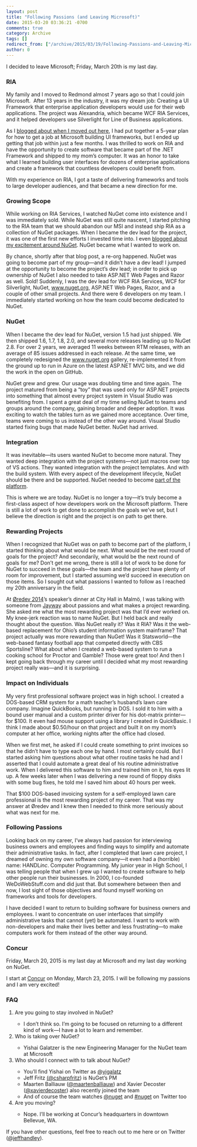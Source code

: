```yaml
---
layout: post
title: "Following Passions (and Leaving Microsoft)"
date: 2015-03-20 03:36:21 -0700
comments: true
category: Archive
tags: []
redirect_from: ["/archive/2015/03/19/Following-Passions-and-Leaving-Microsoft.aspx/", "/archive/2015/03/19/following-passions-and-leaving-microsoft.aspx"]
author: 0
---
```

<!-- more -->
<p>I decided to leave Microsoft; Friday, March 20th is my last day.</p>  <h3>RIA</h3>  <p>My family and I moved to Redmond almost 7 years ago so that I could join Microsoft.  After 13 years in the industry, it was my dream job: Creating a UI Framework that enterprise application developers would use for their web applications. The project was Alexandria, which became WCF RIA Services, and it helped developers use Silverlight for Line of Business applications.</p>  <p>As I <a href="http://jeffhandley.com/archive/2008/04/06/leaving-big-and-relocating.aspx">blogged about when I moved out here</a>, I had put together a 5-year plan for how to get a job at Microsoft building UI frameworks, but I ended up getting that job within just a few months. I was thrilled to work on RIA and have the opportunity to create software that became part of the .NET Framework and shipped to my mom’s computer. It was an honor to take what I learned building user interfaces for dozens of enterprise applications and create a framework that countless developers could benefit from.</p>  <p>With my experience on RIA, I got a taste of delivering frameworks and tools to large developer audiences, and that became a new direction for me.</p>  <h3>Growing Scope</h3>  <p>While working on RIA Services, I watched NuGet come into existence and I was immediately sold. While NuGet was still quite nascent, I started pitching to the RIA team that we should abandon our MSI and instead ship RIA as a collection of NuGet packages. When I became the dev lead for the project, it was one of the first new efforts I invested time into. I even <a href="http://jeffhandley.com/archive/2011/08/11/IGetNuGet-YouGetNuGet.aspx">blogged about my excitement around NuGet</a>. NuGet became what I wanted to work on.</p>  <p>By chance, shortly after that blog post, a re-org happened. NuGet was going to become part of my group—and it didn’t have a dev lead! I jumped at the opportunity to become the project’s dev lead; in order to pick up ownership of NuGet I also needed to take ASP.NET Web Pages and Razor as well. Sold! Suddenly, I was the dev lead for WCF RIA Services, WCF for Silverlight, NuGet, <a href="http://www.nuget.org">www.nuget.org</a>, ASP.NET Web Pages, Razor, and a couple of other small projects. And there were 6 developers on my team. I immediately started working on how the team could become dedicated to NuGet.</p>  <h3>NuGet</h3>  <p>When I became the dev lead for NuGet, version 1.5 had just shipped. We then shipped 1.6, 1.7, 1.8, 2.0, and several more releases leading up to NuGet 2.8. For over 2 years, we averaged 11 weeks between RTM releases, with an average of 85 issues addressed in each release. At the same time, we completely redesigned the <a href="http://www.nuget.org">www.nuget.org</a> gallery, re-implemented it from the ground up to run in Azure on the latest ASP.NET MVC bits, and we did the work in the open on GitHub.</p>  <p>NuGet grew and grew. Our usage was doubling time and time again. The project matured from being a “toy” that was used only for ASP.NET projects into something that almost every project system in Visual Studio was benefiting from. I spent a great deal of my time selling NuGet to teams and groups around the company, gaining broader and deeper adoption. It was exciting to watch the tables turn as we gained more acceptance. Over time, teams were coming to us instead of the other way around. Visual Studio started fixing bugs that made NuGet better. NuGet had arrived.</p>  <h3>Integration</h3>  <p>It was inevitable—its users wanted NuGet to become more natural. They wanted deep integration with the project systems—not just macros over top of VS actions. They wanted integration with the project templates. And with the build system. With every aspect of the development lifecycle, NuGet should be there and be supported. NuGet needed to become <a href="http://blog.nuget.org/20141014/in-the-platform.html">part of the platform</a>.</p>  <p>This is where we are today. NuGet is no longer a toy—it’s truly become a first-class aspect of how developers work on the Microsoft platform. There is still a lot of work to get done to accomplish the goals we’ve set, but I believe the direction is right and the project is on path to get there.</p>  <h3>Rewarding Projects</h3>  <p>When I recognized that NuGet was on path to become part of the platform, I started thinking about what would be next. What would be the next round of goals for the project? And secondarily, what would be the next round of goals for me? Don’t get me wrong, there is still a lot of work to be done for NuGet to succeed in these goals—the team and the project have plenty of room for improvement, but I started assuming we’d succeed in execution on those items. So I sought out what passions I wanted to follow as I reached my 20th anniversary in the field.</p>  <p>At <a href="http://oredev.org/2014">Øredev 2014</a>’s speaker’s dinner at City Hall in Malmö, I was talking with someone from <a href="http://www.jayway.com/">Jayway</a> about passions and what makes a project rewarding. She asked me what the most rewarding project was that I’d ever worked on. My knee-jerk reaction was to name NuGet. But I held back and really thought about the question. Was NuGet really it? Was it RIA? Was it the web-based replacement for Ohio’s student information system mainframe? That project actually was more rewarding than NuGet! Was it Statsworld—the web-based fantasy football app that competed directly with CBS Sportsline? What about when I created a web-based system to run a cooking school for Proctor and Gamble? Those were great too! And then I kept going back through my career until I decided what my most rewarding project really was—and it is surprising.</p>  <h3>Impact on Individuals</h3>  <p>My very first professional software project was in high school. I created a DOS-based CRM system for a math teacher’s husband’s lawn care company. Imagine QuickBooks, but running in DOS. I sold it to him with a bound user manual and a custom printer driver for his dot-matrix printer—for $100. It even had mouse support using a library I created in QuickBasic. I think I made about $0.50/hour on that project and built it on my mom’s computer at her office, working nights after the office had closed.</p>  <p>When we first met, he asked if I could create something to print invoices so that he didn’t have to type each one by hand. I most certainly could. But I started asking him questions about what other routine tasks he had and I asserted that I could automate a great deal of his routine administrative work. When I delivered this software to him and trained him on it, his eyes lit up. A few weeks later when I was delivering a new round of floppy disks with some bug fixes, he told me I saved him about 40 hours per week.</p>  <p>That $100 DOS-based invoicing system for a self-employed lawn care professional is the most rewarding project of my career. That was my answer at Øredev and I knew then I needed to think more seriously about what was next for me.</p>  <h3>Following Passions</h3>  <p>Looking back on my career, I’ve always had passion for interviewing business owners and employees and finding ways to simplify and automate their administrative tasks. In fact, after I completed that lawn care project, I dreamed of owning my own software company—it even had a (horrible) name: HANDL<i>inc</i>. Computer Programming. My junior year in High School, I was telling people that when I grew up I wanted to create software to help other people run their businesses. In 2000, I co-founded WeDoWebStuff.com and did just that. But somewhere between then and now, I lost sight of those objectives and found myself working on frameworks and tools for developers.</p>  <p>I have decided I want to return to building software for business owners and employees. I want to concentrate on user interfaces that simplify administrative tasks that cannot (yet) be automated. I want to work with non-developers and make their lives better and less frustrating—to make computers work for them instead of the other way around.</p>  <h3>Concur</h3>  <p>Friday, March 20, 2015 is my last day at Microsoft and my last day working on NuGet.</p>  <p>I start at <a href="https://www.concur.com/">Concur</a> on Monday, March 23, 2015. I will be following my passions and I am very excited!</p>  <h3>FAQ</h3>  <ol>   <li>Are you going to stay involved in NuGet?</li>    <ul>     <li>I don’t think so. I’m going to be focused on returning to a different kind of work—I have a lot to learn and remember.</li>   </ul>    <li>Who is taking over NuGet?</li>    <ul>     <li>Yishai Galatzer is the new Engineering Manager for the NuGet team at Microsoft</li>   </ul>    <li>Who should I connect with to talk about NuGet?</li>    <ul>     <li>You’ll find Yishai on Twitter as <a href="http://twitter.com/yigalatz">@yigalatz</a></li>      <li>Jeff Fritz <a href="http://twitter.com/csharpfritz">(@csharpfritz</a>) is NuGet’s PM</li>      <li>Maarten Balliauw (<a href="http://twitter.com/maartenballiauw">@maartenballiauw</a>) and Xavier Decoster (<a href="http://twitter.com/xavierdecoster">@xavierdecoster</a>) also recently joined the team</li>      <li>And of course the team watches <a href="http://twitter.com/nuget">@nuget</a> and <a href="https://twitter.com/search?q=%23nuget">#nuget</a> on Twitter too</li>   </ul>    <li>Are you moving?</li>    <ul>     <li>Nope. I’ll be working at Concur’s headquarters in downtown Bellevue, WA.</li>   </ul> </ol>  <p>If you have other questions, feel free to reach out to me here or on Twitter (<a href="http://twitter.com/jeffhandley">@jeffhandley</a>).</p>

